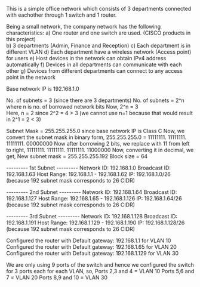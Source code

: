 This is a simple office network which consists of 3 departments connected with eachother through 1 switch and 1 router.

Being a small network, the company network has the following characteristics:
a) One router and one switch are used. (CISCO products in this project)   
b) 3 departments (Admin, Finance and Reception)
c) Each department is in different VLAN
d) Each department have a wireless network (Access point) for users
e) Host devices in the network can obtain IPv4 address automatically
f) Devices in all departments can communicate with each other
g) Devices from different departments can connect to any access point in the network

Base network IP is 192.168.1.0 

No. of subnets = 3 (since there are 3 departments)
No. of subnets = 2^n  where n is no. of borrowed network bits
Now,
2^n = 3  
Here, n = 2 since 2^2 = 4 > 3 (we cannot use n=1 because that would result in 2^1 = 2 < 3)

Subnet Mask = 255.255.255.0 since base network IP is Class C
Now, we convert the subnet mask in binary form,
255.255.255.0 = 11111111. 11111111. 11111111. 00000000
Now after borrowing 2 bits, we replace with 11 from left to right,
11111111. 11111111. 11111111. 11000000
Now, converting it in decimal, we get,
New subnet mask = 255.255.255.192
Block size = 64 

--------- 1st Subnet --------- 
Network ID: 192.168.1.0
Broadcast ID: 192.168.1.63
Host Range: 192.168.1.1 - 192.168.1.62
IP: 192.168.1.0/26 (because 192 subnet mask corresponds to 26 CIDR)

--------- 2nd Subnet ---------
Network ID: 192.168.1.64
Broadcast ID: 192.168.1.127
Host Range: 192.168.1.65 - 192.168.1.126
IP: 192.168.1.64/26 (because 192 subnet mask corresponds to 26 CIDR)

--------- 3rd Subnet ---------
Network ID: 192.168.1.128
Broadcast ID: 192.168.1.191
Host Range: 192.168.1.129 - 192.168.1.190
IP: 192.168.1.128/26 (because 192 subnet mask corresponds to 26 CIDR)



Configured the router with Default gateway: 192.168.1.1 for VLAN 10
Configured the router with Default gateway: 192.168.1.65 for VLAN 20
Configured the router with Default gateway: 192.168.1.129 for VLAN 30

We are only using 9 ports of the switch and hence we configured the switch for 3 ports each for each VLAN, so,
Ports 2,3 and 4 = VLAN 10
Ports 5,6 and 7 = VLAN 20
Ports 8,9 and 10 = VLAN 30

